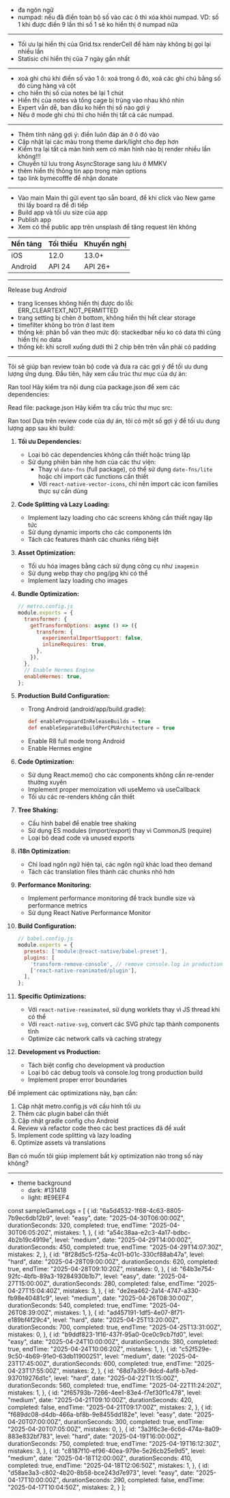 - đa ngôn ngữ
- numpad: nếu đã điền toàn bộ số vào các ô thì xóa khỏi numpad.
  VD: số 1 khi được điền 9 lần thì số 1 sẽ ko hiển thị ở numpad nữa
-----
- Tối ưu lại hiển thị của Grid.tsx renderCell để hàm này không bị gọi lại nhiều lần
- Statisic chỉ hiển thị của 7 ngày gần nhất
-----
- xoá ghi chú khi điền số vào 1 ô: xoá trong ô đó, xoá các ghi chú bằng số đó cùng hàng và cột
- cho hiển thị số của notes bé lại 1 chút
- Hiển thị của notes và tổng cage bị trùng vào nhau khó nhìn
- Expert vẫn dễ, ban đầu ko hiển thị số nào gợi ý
- Nếu ở mode ghi chú thì cho hiển thị tất cả các numpad.
-----
- Thêm tính năng gợi ý: điền luôn đáp án ở ô đó vào
- Cập nhật lại các màu trong theme dark/light cho đẹp hơn
- Kiểm tra lại tất cả màn hình xem có màn hình nào bị render nhiều lần không!!!
- Chuyển từ lưu trong AsyncStorage sang lưu ở MMKV
- thêm hiển thị thông tin app trong màn options
- tạo link bymecofffe để nhận donate
-----
- Vào main Main thì gửi event tạo sẵn board, để khi click vào New game thì lấy board ra để đi tiếp
- Build app và tối ưu size của app
- Publish app
- Xem có thể public app trên unsplash để tăng request lên không

| Nền tảng | Tối thiểu | Khuyến nghị |
| -------- | --------- | ----------- |
| iOS      | 12.0      | 13.0+       |
| Android  | API 24    | API 26+     |

-----
Release bug
*Android*
- trang licenses không hiển thị được do lỗi: ERR_CLEARTEXT_NOT_PERMITTED
- trang setting bị chèn ở bottom, không hiển thị hết clear storage
- timefilter không bo tròn ở last item
- thống kê: phân bổ ván theo mức độ: stackedbar nếu ko có data thì cũng hiển thị no data
- thống kê: khi scroll xuống dưới thì 2 chip bên trên vẫn phải có padding


--------------

Tôi sẽ giúp bạn review toàn bộ code và đưa ra các gợi ý để tối ưu dung lượng ứng dụng. Đầu tiên, hãy xem cấu trúc thư mục của dự án:

Ran tool
Hãy kiểm tra nội dung của package.json để xem các dependencies:

Read file: package.json
Hãy kiểm tra cấu trúc thư mục src:

Ran tool
Dựa trên review code của dự án, tôi có một số gợi ý để tối ưu dung lượng app sau khi build:

1. **Tối ưu Dependencies:**
   - Loại bỏ các dependencies không cần thiết hoặc trùng lặp
   - Sử dụng phiên bản nhẹ hơn của các thư viện:
     - Thay vì `date-fns` (full package), có thể sử dụng `date-fns/lite` hoặc chỉ import các functions cần thiết
     - Với `react-native-vector-icons`, chỉ nên import các icon families thực sự cần dùng

2. **Code Splitting và Lazy Loading:**
   - Implement lazy loading cho các screens không cần thiết ngay lập tức
   - Sử dụng dynamic imports cho các components lớn
   - Tách các features thành các chunks riêng biệt

3. **Asset Optimization:**
   - Tối ưu hóa images bằng cách sử dụng công cụ như `imagemin`
   - Sử dụng webp thay cho png/jpg khi có thể
   - Implement lazy loading cho images

4. **Bundle Optimization:**
   ```javascript
   // metro.config.js
   module.exports = {
     transformer: {
       getTransformOptions: async () => ({
         transform: {
           experimentalImportSupport: false,
           inlineRequires: true,
         },
       }),
     },
     // Enable Hermes Engine
     enableHermes: true,
   };
   ```

5. **Production Build Configuration:**
   - Trong Android (android/app/build.gradle):
     ```gradle
     def enableProguardInReleaseBuilds = true
     def enableSeparateBuildPerCPUArchitecture = true
     ```
   - Enable R8 full mode trong Android
   - Enable Hermes engine

6. **Code Optimization:**
   - Sử dụng React.memo() cho các components không cần re-render thường xuyên
   - Implement proper memoization với useMemo và useCallback
   - Tối ưu các re-renders không cần thiết

7. **Tree Shaking:**
   - Cấu hình babel để enable tree shaking
   - Sử dụng ES modules (import/export) thay vì CommonJS (require)
   - Loại bỏ dead code và unused exports

8. **i18n Optimization:**
   - Chỉ load ngôn ngữ hiện tại, các ngôn ngữ khác load theo demand
   - Tách các translation files thành các chunks nhỏ hơn

9. **Performance Monitoring:**
   - Implement performance monitoring để track bundle size và performance metrics
   - Sử dụng React Native Performance Monitor

10. **Build Configuration:**
    ```javascript
    // babel.config.js
    module.exports = {
      presets: ['module:@react-native/babel-preset'],
      plugins: [
        'transform-remove-console', // remove console.log in production
        ['react-native-reanimated/plugin'],
      ],
    };
    ```

11. **Specific Optimizations:**
    - Với `react-native-reanimated`, sử dụng worklets thay vì JS thread khi có thể
    - Với `react-native-svg`, convert các SVG phức tạp thành components tĩnh
    - Optimize các network calls và caching strategy

12. **Development vs Production:**
    - Tách biệt config cho development và production
    - Loại bỏ các debug tools và console.log trong production build
    - Implement proper error boundaries

Để implement các optimizations này, bạn cần:

1. Cập nhật metro.config.js với cấu hình tối ưu
2. Thêm các plugin babel cần thiết
3. Cập nhật gradle config cho Android
4. Review và refactor code theo các best practices đã đề xuất
5. Implement code splitting và lazy loading
6. Optimize assets và translations

Bạn có muốn tôi giúp implement bất kỳ optimization nào trong số này không?


-----
- theme background
  - dark: #131418
  - light: #E9EEF4


const sampleGameLogs = [
  {
    id: "6a5d4532-1f68-4c63-8805-7b9ec6db12b9",
    level: "easy",
    date: "2025-04-30T06:00:00Z",
    durationSeconds: 320,
    completed: true,
    endTime: "2025-04-30T06:05:20Z",
    mistakes: 1,
  },
  {
    id: "a54c38aa-e2c3-4a17-bdbc-4b2b19c4919e",
    level: "medium",
    date: "2025-04-29T14:00:00Z",
    durationSeconds: 450,
    completed: true,
    endTime: "2025-04-29T14:07:30Z",
    mistakes: 2,
  },
  {
    id: "8f28d5c5-f25a-4c01-b01c-330cf88ab47a",
    level: "hard",
    date: "2025-04-28T09:00:00Z",
    durationSeconds: 620,
    completed: true,
    endTime: "2025-04-28T09:10:20Z",
    mistakes: 0,
  },
  {
    id: "64b3e754-92fc-4bfb-89a3-19284930b1b7",
    level: "easy",
    date: "2025-04-27T15:00:00Z",
    durationSeconds: 280,
    completed: false,
    endTime: "2025-04-27T15:04:40Z",
    mistakes: 3,
  },
  {
    id: "de2ea462-2a14-4747-a330-fb98e40481c9",
    level: "medium",
    date: "2025-04-26T08:30:00Z",
    durationSeconds: 540,
    completed: true,
    endTime: "2025-04-26T08:39:00Z",
    mistakes: 1,
  },
  {
    id: "ad457191-1df5-4e07-8f71-e189bf4f29c4",
    level: "hard",
    date: "2025-04-25T13:20:00Z",
    durationSeconds: 700,
    completed: true,
    endTime: "2025-04-25T13:31:00Z",
    mistakes: 0,
  },
  {
    id: "b9ddf823-1f16-437f-95a0-0ce0c9cb7fd0",
    level: "easy",
    date: "2025-04-24T10:00:00Z",
    durationSeconds: 380,
    completed: true,
    endTime: "2025-04-24T10:06:20Z",
    mistakes: 1,
  },
  {
    id: "c52f529e-9c50-4b69-91e0-63db11900251",
    level: "medium",
    date: "2025-04-23T17:45:00Z",
    durationSeconds: 600,
    completed: true,
    endTime: "2025-04-23T17:55:00Z",
    mistakes: 2,
  },
  {
    id: "68d7a35f-9dcd-4af8-b7ed-937019276d1c",
    level: "hard",
    date: "2025-04-22T11:15:00Z",
    durationSeconds: 560,
    completed: true,
    endTime: "2025-04-22T11:24:20Z",
    mistakes: 1,
  },
  {
    id: "2f65793b-7266-4ee1-83e4-f7ef30f1c478",
    level: "medium",
    date: "2025-04-21T09:10:00Z",
    durationSeconds: 420,
    completed: false,
    endTime: "2025-04-21T09:17:00Z",
    mistakes: 2,
  },
  {
    id: "f689dc08-d4db-466a-bf8b-9e8455dd182e",
    level: "easy",
    date: "2025-04-20T07:00:00Z",
    durationSeconds: 300,
    completed: true,
    endTime: "2025-04-20T07:05:00Z",
    mistakes: 0,
  },
  {
    id: "3a3f6c3e-6c6d-474a-8a09-883e832bf783",
    level: "hard",
    date: "2025-04-19T16:00:00Z",
    durationSeconds: 750,
    completed: true,
    endTime: "2025-04-19T16:12:30Z",
    mistakes: 3,
  },
  {
    id: "c8187f10-ef96-40ea-979e-5e26cb25e9d5",
    level: "medium",
    date: "2025-04-18T12:00:00Z",
    durationSeconds: 410,
    completed: true,
    endTime: "2025-04-18T12:06:50Z",
    mistakes: 1,
  },
  {
    id: "d58ae3a3-c802-4b20-8b58-bce243d7e973",
    level: "easy",
    date: "2025-04-17T10:00:00Z",
    durationSeconds: 290,
    completed: false,
    endTime: "2025-04-17T10:04:50Z",
    mistakes: 2,
  }
];
